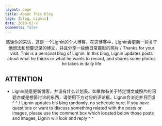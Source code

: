 ```yaml
---
layout: page
title: About This Blog
tags: [blog, Lignin]
date: 2018-02-9
comments: false
---
```

    
<center>感谢你的来访，这是一个Lignin的个人博客。在这博客中，Lignin会更新一些关于他想法和想要记录的博文，并且分享一些他日常摄影的照片 / Thanks for your visit. This is a personal blog of Lignin. In this blog, Lignin updates posts about what he thinks or what he wants to record, and shares some photos he takes in daily life</center>

## ATTENTION
* Lignin随意更新博客，并没有什么计划表。如果你有关于特定博文或照片的问题亦或是想要讨论的东西，请使用下方对应的评论框，Lignin会浏览并且回复 ^ ^ / Lignin updates his blog randomly, no schedule here. If you have questions or want to discuss something related with the posts or images, please use the comment box which located below those posts and images, Lignin will look and reply ^ ^
